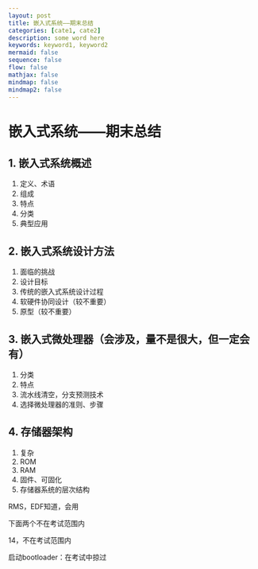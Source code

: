 ```yaml
---
layout: post
title: 嵌入式系统——期末总结
categories: [cate1, cate2]
description: some word here
keywords: keyword1, keyword2
mermaid: false
sequence: false
flow: false
mathjax: false
mindmap: false
mindmap2: false
---
```


# 嵌入式系统——期末总结

## 1. 嵌入式系统概述

1. 定义、术语
2. 组成
3. 特点
4. 分类
5. 典型应用

## 2. 嵌入式系统设计方法

1. 面临的挑战
2. 设计目标
3. 传统的嵌入式系统设计过程
4. 软硬件协同设计（较不重要）
5. 原型（较不重要）

## 3. 嵌入式微处理器（会涉及，量不是很大，但一定会有）

1. 分类
2. 特点
3. 流水线清空，分支预测技术
4. 选择微处理器的准则、步骤

## 4. 存储器架构

1. 复杂
2. ROM
3. RAM
4. 固件、可固化
5. 存储器系统的层次结构

RMS，EDF知道，会用

下面两个不在考试范围内

14，不在考试范围内

启动bootloader：在考试中掠过





